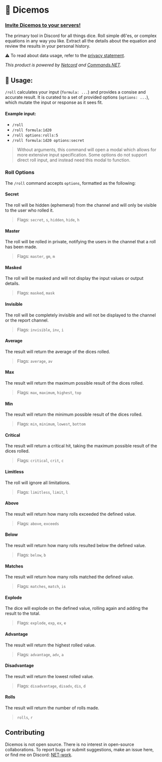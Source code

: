 # 🎲 Dicemos
### [Invite Dicemos to your servers!](https://discord.com/oauth2/authorize?client_id=1132013697401901076)
The primary tool in Discord for all things dice. Roll simple d6'es, or complex equations in any way you like. Extract all the details about the equation and review the results in your personal history.

⚠️ To read about data usage, refer to the [privacy statement](PRIVACY.md). 

*This product is powered by [Netcord](https://github.com/NetCordDev/NetCord) and [Commands.NET](https://github.com/csmir/Commands.NET).*

## 🧮 Usage:

`/roll` calculates your input (`formula: ...`) and provides a consise and accurate result. It is curated to a set of provided options (`options: ...`), which mutate the input or response as it sees fit.

#### Example input:

- `/roll`
- `/roll formula:1d20`
- `/roll options:rolls:5`
- `/roll formula:1d20 options:secret`

> Without arguments, this command will open a modal which allows for more extensive input specification. Some options do not support direct roll input, and instead need this modal to function.

### Roll Options

The `/roll` command accepts `options`, formatted as the following:

#### Secret
The roll will be hidden (ephemeral) from the channel and will only be visible to the user who rolled it.

> Flags: `secret`, `s`, `hidden`, `hide`, `h`

#### Master

The roll will be rolled in private, notifying the users in the channel that a roll has been made.

> Flags: `master`, `gm`, `m`

#### Masked

The roll will be masked and will not display the input values or output details.

> Flags: `masked`, `mask`

#### Invisible

The roll will be completely invisible and will not be displayed to the channel or the report channel.

> Flags: `invisible`, `inv`, `i`

#### Average

The result will return the average of the dices rolled.

> Flags: `average`, `av`

#### Max

The result will return the maximum possible result of the dices rolled.

> Flags: `max`, `maximum`, `highest`, `top`

#### Min

The result will return the minimum possible result of the dices rolled.

> Flags: `min`, `minimum`, `lowest`, `bottom`

#### Critical

The result will return a critical hit, taking the maximum possible result of the dices rolled.

> Flags: `critical`, `crit`, `c`

#### Limitless

The roll will ignore all limitations.

> Flags: `limitless`, `limit`, `l`

#### Above

The result will return how many rolls exceeded the defined value.

> Flags: `above`, `exceeds`

#### Below

The result will return how many rolls resulted below the defined value.

> Flags: `below`, `b`

#### Matches

The result will return how many rolls matched the defined value.

> Flags: `matches`, `match`, `is`

#### Explode

The dice will explode on the defined value, rolling again and adding the result to the total.

> Flags: `explode`, `exp`, `ex`, `e`

#### Advantage

The result will return the highest rolled value.

> Flags: `advantage`, `adv`, `a`

#### Disadvantage

The result will return the lowest rolled value.

> Flags: `disadvantage`, `disadv`, `dis`, `d`

#### Rolls

The result will return the number of rolls made.

> `rolls`, `r`

## Contributing

Dicemos is not open source. There is no interest in open-source collaborations. 
To report bugs or submit suggestions, make an issue here, or find me on Discord: [NET-work](https://discord.com/invite/T7hCvShAx5).
